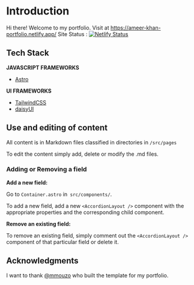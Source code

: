 # Introduction

Hi there! Welcome to my portfolio.
Visit at https://ameer-khan-portfolio.netlify.app/
Site Status : [![Netlify Status](https://api.netlify.com/api/v1/badges/dcbb95fd-2761-4a2e-a825-d4145db5b6b7/deploy-status)](https://app.netlify.com/sites/ameer-khan-portfolio/deploys)

## Tech Stack

**JAVASCRIPT FRAMEWORKS**

- [Astro](https://astro.build/ "Astro")

**UI FRAMEWORKS**

- [TailwindCSS](https://tailwindcss.com/ "TailwindCSS")
- [daisyUI](https://daisyui.com/ "daisyUI")

## Use and editing of content

All content is in Markdown files classified in directories in `/src/pages`

To edit the content simply add, delete or modify the .md files.

### Adding or Removing a field

**Add a new field:**

Go to `Container.astro` in` src/components/`.

To add a new field, add a new `<AccordionLayout />` component with the appropriate properties and the corresponding child component.

**Remove an existing field:**

To remove an existing field, simply comment out the `<AccordionLayout />` component of that particular field or delete it.

## Acknowledgments

I want to thank [@mmouzo](https://github.com/mmouzo "@mmouzo") who built the template for my portfolio.